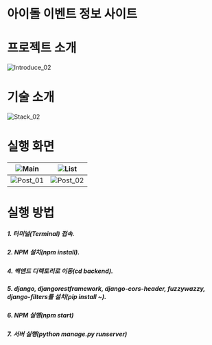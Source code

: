 # 아이돌 이벤트 정보 사이트

# 프로젝트 소개
![Introduce_02](https://github.com/bolisnsk/idol-bdayevent/assets/65267675/fec5a199-99c1-4adf-bf88-40edb4edab49)

# 기술 소개
![Stack_02](https://github.com/bolisnsk/idol-bdayevent/assets/65267675/a787aff9-bbcb-48cb-8760-e7fcefcf43c5)

# 실행 화면
![Main](https://github.com/bolisnsk/idol-bdayevent/assets/65267675/6991cd1a-3b65-4e9b-b381-4e79c8923416) | ![List](https://github.com/bolisnsk/idol-bdayevent/assets/65267675/b110cb09-0224-4ec4-a9f1-e390fde3ebaf)
---|---|
![Post_01](https://github.com/bolisnsk/idol-bdayevent/assets/65267675/d6d60dc6-d305-43d5-ae97-68d84ff52e5c) | ![Post_02](https://github.com/bolisnsk/idol-bdayevent/assets/65267675/5a809d20-1098-4c72-810b-0df81de32455)

# 실행 방법 
##### 1. 터미널(Terminal) 접속.
##### 2. NPM 설치(npm install).
##### 4. 백엔드 디렉토리로 이동(cd backend).
##### 5. django, djangorestframework, django-cors-header, fuzzywazzy, django-filters를 설치(pip install ~).
##### 6. NPM 실행(npm start)
##### 7. 서버 실행(python manage.py runserver)

